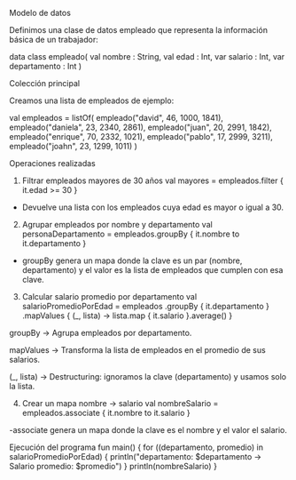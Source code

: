 Modelo de datos

Definimos una clase de datos empleado que representa la información básica de un trabajador:

data class empleado(
    val nombre : String,
    val edad : Int,
    var salario : Int,
    var departamento : Int
)

Colección principal

Creamos una lista de empleados de ejemplo:

val empleados = listOf(
    empleado("david", 46, 1000, 1841),
    empleado("daniela", 23, 2340, 2861),
    empleado("juan", 20, 2991, 1842),
    empleado("enrique", 70, 2332, 1021),
    empleado("pablo", 17, 2999, 3211),
    empleado("joahn", 23, 1299, 1011)
)

Operaciones realizadas
1. Filtrar empleados mayores de 30 años
val mayores = empleados.filter { it.edad >= 30 }

- Devuelve una lista con los empleados cuya edad es mayor o igual a 30.

2. Agrupar empleados por nombre y departamento
val personaDepartamento = empleados.groupBy { it.nombre to it.departamento }



- groupBy genera un mapa donde la clave es un par (nombre, departamento) y el valor es la lista de empleados que cumplen con esa clave.

3. Calcular salario promedio por departamento
val salarioPromedioPorEdad = empleados
    .groupBy { it.departamento }
    .mapValues { (_, lista) -> lista.map { it.salario }.average() }

groupBy → Agrupa empleados por departamento.

mapValues → Transforma la lista de empleados en el promedio de sus salarios.

(_, lista) → Destructuring: ignoramos la clave (departamento) y usamos solo la lista.

4. Crear un mapa nombre → salario
val nombreSalario = empleados.associate { it.nombre to it.salario }



-associate genera un mapa donde la clave es el nombre y el valor el salario.

Ejecución del programa
fun main() {
    for ((departamento, promedio) in salarioPromedioPorEdad) {
        println("departamento: $departamento -> Salario promedio: $promedio")
    }
    println(nombreSalario)
}
